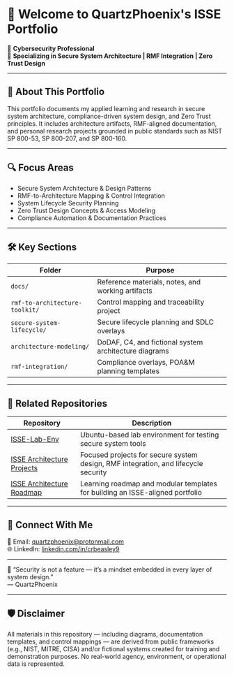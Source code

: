 # 👋 Welcome to QuartzPhoenix's ISSE Portfolio

🔐 **Cybersecurity Professional**  
🎯 **Specializing in Secure System Architecture | RMF Integration | Zero Trust Design**

---

## 🧭 About This Portfolio

This portfolio documents my applied learning and research in secure system architecture, compliance-driven system design, and Zero Trust principles. It includes architecture artifacts, RMF-aligned documentation, and personal research projects grounded in public standards such as NIST SP 800-53, SP 800-207, and SP 800-160.

---

## 🔍 Focus Areas

- Secure System Architecture & Design Patterns  
- RMF-to-Architecture Mapping & Control Integration  
- System Lifecycle Security Planning  
- Zero Trust Design Concepts & Access Modeling  
- Compliance Automation & Documentation Practices

---

## 🛠️ Key Sections

| Folder                        | Purpose                                                                 |
|------------------------------|-------------------------------------------------------------------------|
| `docs/`                      | Reference materials, notes, and working artifacts                       |
| `rmf-to-architecture-toolkit/` | Control mapping and traceability project                               |
| `secure-system-lifecycle/`   | Secure lifecycle planning and SDLC overlays                            |
| `architecture-modeling/`     | DoDAF, C4, and fictional system architecture diagrams                   |
| `rmf-integration/`           | Compliance overlays, POA&M planning templates                          |

---

## 🔗 Related Repositories

| Repository | Description |
|------------|-------------|
| [ISSE-Lab-Env](https://github.com/yourusername/ISSE-Lab-Env) | Ubuntu-based lab environment for testing secure system tools |
| [ISSE Architecture Projects](https://github.com/yourusername/isse-architecture-projects) | Focused projects for secure system design, RMF integration, and lifecycle security |
| [ISSE Architecture Roadmap](https://github.com/yourusername/isse-architecture-roadmap) | Learning roadmap and modular templates for building an ISSE-aligned portfolio |

---

## 💬 Connect With Me

📧 Email: quartzphoenix@protonmail.com  
🌐 LinkedIn: [linkedin.com/in/crbeasley9](https://linkedin.com/in/crbeasley9)

---

🧠 “Security is not a feature — it’s a mindset embedded in every layer of system design.”  
— QuartzPhoenix

---

## 🛡️ Disclaimer

All materials in this repository — including diagrams, documentation templates, and control mappings — are derived from public frameworks (e.g., NIST, MITRE, CISA) and/or fictional systems created for training and demonstration purposes. No real-world agency, environment, or operational data is represented.
